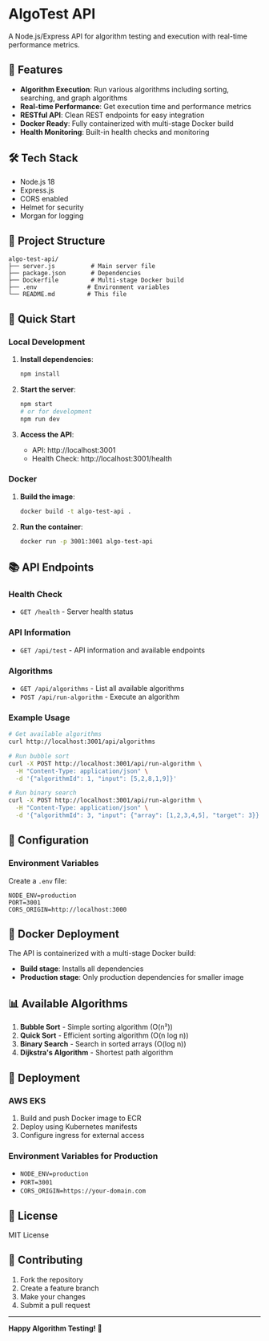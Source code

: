 # AlgoTest API

A Node.js/Express API for algorithm testing and execution with real-time performance metrics.

## 🚀 Features

- **Algorithm Execution**: Run various algorithms including sorting, searching, and graph algorithms
- **Real-time Performance**: Get execution time and performance metrics
- **RESTful API**: Clean REST endpoints for easy integration
- **Docker Ready**: Fully containerized with multi-stage Docker build
- **Health Monitoring**: Built-in health checks and monitoring

## 🛠️ Tech Stack

- Node.js 18
- Express.js
- CORS enabled
- Helmet for security
- Morgan for logging

## 📁 Project Structure

```
algo-test-api/
├── server.js          # Main server file
├── package.json       # Dependencies
├── Dockerfile         # Multi-stage Docker build
├── .env              # Environment variables
└── README.md         # This file
```

## 🚀 Quick Start

### Local Development

1. **Install dependencies**:
   ```bash
   npm install
   ```

2. **Start the server**:
   ```bash
   npm start
   # or for development
   npm run dev
   ```

3. **Access the API**:
   - API: http://localhost:3001
   - Health Check: http://localhost:3001/health

### Docker

1. **Build the image**:
   ```bash
   docker build -t algo-test-api .
   ```

2. **Run the container**:
   ```bash
   docker run -p 3001:3001 algo-test-api
   ```

## 📚 API Endpoints

### Health Check
- `GET /health` - Server health status

### API Information
- `GET /api/test` - API information and available endpoints

### Algorithms
- `GET /api/algorithms` - List all available algorithms
- `POST /api/run-algorithm` - Execute an algorithm

### Example Usage

```bash
# Get available algorithms
curl http://localhost:3001/api/algorithms

# Run bubble sort
curl -X POST http://localhost:3001/api/run-algorithm \
  -H "Content-Type: application/json" \
  -d '{"algorithmId": 1, "input": [5,2,8,1,9]}'

# Run binary search
curl -X POST http://localhost:3001/api/run-algorithm \
  -H "Content-Type: application/json" \
  -d '{"algorithmId": 3, "input": {"array": [1,2,3,4,5], "target": 3}}'
```

## 🔧 Configuration

### Environment Variables

Create a `.env` file:

```env
NODE_ENV=production
PORT=3001
CORS_ORIGIN=http://localhost:3000
```

## 🐳 Docker Deployment

The API is containerized with a multi-stage Docker build:

- **Build stage**: Installs all dependencies
- **Production stage**: Only production dependencies for smaller image

## 📊 Available Algorithms

1. **Bubble Sort** - Simple sorting algorithm (O(n²))
2. **Quick Sort** - Efficient sorting algorithm (O(n log n))
3. **Binary Search** - Search in sorted arrays (O(log n))
4. **Dijkstra's Algorithm** - Shortest path algorithm

## 🚀 Deployment

### AWS EKS
1. Build and push Docker image to ECR
2. Deploy using Kubernetes manifests
3. Configure ingress for external access

### Environment Variables for Production
- `NODE_ENV=production`
- `PORT=3001`
- `CORS_ORIGIN=https://your-domain.com`

## 📝 License

MIT License

## 🤝 Contributing

1. Fork the repository
2. Create a feature branch
3. Make your changes
4. Submit a pull request

---

**Happy Algorithm Testing! 🎉**
